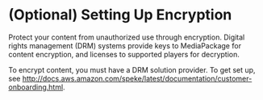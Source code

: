 # \(Optional\) Setting Up Encryption<a name="set-up-encryption"></a>

Protect your content from unauthorized use through encryption\. Digital rights management \(DRM\) systems provide keys to MediaPackage for content encryption, and licenses to supported players for decryption\.

To encrypt content, you must have a DRM solution provider\. To get set up, see [http://docs\.aws\.amazon\.com/speke/latest/documentation/customer\-onboarding\.html](http://docs.aws.amazon.com/speke/latest/documentation/customer-onboarding.html)\.